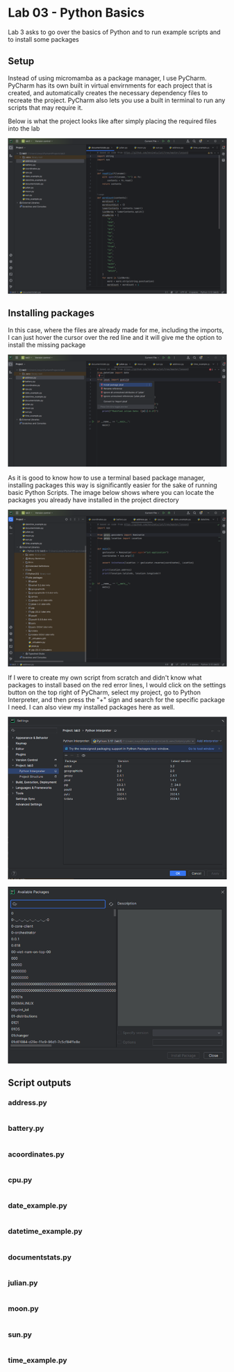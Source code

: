 # Lab 03 - Python Basics

Lab 3 asks to go over the basics of Python and to run example scripts and to install some packages  

## Setup  

Instead of using micromamba as a package manager, I use PyCharm. PyCharm has its own built in virtual envirnments for each project that is created, and automatically creates the necessary dependency files to recreate the project. PyCharm also lets you use a built in terminal to run any scripts that may require it.  

Below is what the project looks like after simply placing the required files into the lab  

![Image1.png](image1.png)  

## Installing packages  

In this case, where the files are already made for me, including the imports, I can just hover the cursor over the red line and it will give me the option to install the missing package  

![Image2.png](image2.png)

As it is good to know how to use a terminal based package manager, installing packages this way is significantly easier for the sake of running basic Python Scripts. The image below shows where you can locate the packages you already have installed in the project directory

![image3.png](image3.png)  

If I were to create my own script from scratch and didn't know what packages to install based on the red error lines, I would click on the settings button on the top right of PyCharm, select my project, go to Python Interpreter, and then press the "+" sign and search for the specific package I need. I can also view my installed packages here as well.  

![image4.png](image4.png)  

![image5.png](image5.png)  

## Script outputs

### address.py

```auto

```  

### battery.py

```auto

```  

### acoordinates.py

```auto

```  

### cpu.py

```auto

```  

### date_example.py

```auto

```  

### datetime_example.py

```auto

```  

### documentstats.py

```auto

```  

### julian.py

```auto

```  

### moon.py

```auto

```  

### sun.py

```auto

```  

### time_example.py

```auto

```  
